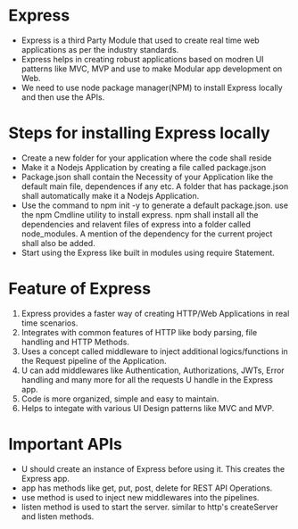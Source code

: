 
# Express
* Express is a third Party Module that used to create real time web applications as per the industry standards.
* Express helps in creating robust applications based on modren UI patterns like MVC, MVP and use to make Modular app development on Web.
* We need to use node package manager(NPM) to install Express locally and then use the APIs.

# Steps for installing Express locally

* Create a new folder for your application where the code shall reside
* Make it a Nodejs Application by creating a file called package.json
* Package.json shall contain the Necessity of your Application like the default main file, dependences if any etc. A folder that has package.json shall automatically make it a Nodejs Application.
* Use the command to npm init -y to generate a default package.json.
use the npm Cmdline utility to install express. npm shall install all the dependencies and relavent files of express into a folder called node_modules. A mention of the dependency for the current project shall also be added.
* Start using the Express like built in modules using require Statement.

# Feature of Express

1. Express provides a faster way of creating HTTP/Web Applications in real time scenarios.
2. Integrates with common features of HTTP like body parsing, file handling and HTTP Methods.
3. Uses a concept called middleware to inject additional logics/functions in the Request pipeline of the Application.
4. U can add middlewares like Authentication, Authorizations, JWTs, Error handling and many more for all the requests U handle in the Express app.
5. Code is more organized, simple and easy to maintain.
6. Helps to integate with various UI Design patterns like MVC and MVP.

# Important APIs

* U should create an instance of Express before using it. This creates the Express app.
* app has methods like get, put, post, delete for REST API Operations.
* use method is used to inject new middlewares into the pipelines.
* listen method is used to start the server. similar to http's createServer and listen methods.